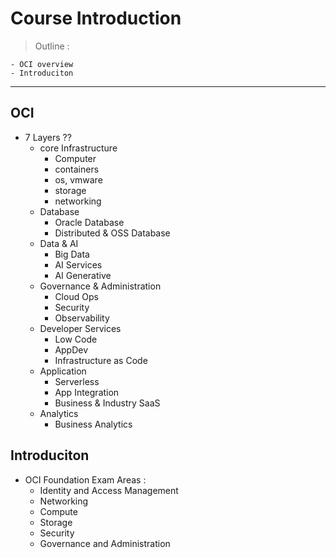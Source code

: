 # Course Introduction 

> Outline : 

    - OCI overview
    - Introduciton 

--- 

## OCI 

- 7 Layers ??
    - core Infrastructure 
        - Computer 
        - containers
        - os, vmware 
        - storage 
        - networking 
    - Database 
        - Oracle Database 
        - Distributed & OSS Database 
    - Data & AI 
        - Big Data 
        - AI Services 
        - AI Generative 
    - Governance & Administration 
        - Cloud Ops 
        - Security 
        - Observability 
    - Developer Services
        - Low Code 
        - AppDev 
        - Infrastructure as Code 
    - Application 
        - Serverless 
        - App Integration 
        - Business & Industry SaaS 
    - Analytics 
        - Business Analytics

## Introduciton

- OCI Foundation Exam Areas : 
    - Identity and Access Management 
    - Networking 
    - Compute 
    - Storage 
    - Security 
    - Governance and Administration
 
